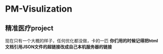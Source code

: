 # PM-Visulization
## 精准医疗project
现在只有一个大概的样子，任何优化都没做，卡的一匹
**你们用的时候记得把html文档引用JSON文件的超链接改成自己本机服务器的链接**
